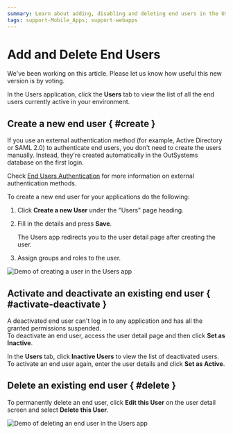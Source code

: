 ```yaml
---
summary: Learn about adding, disabling and deleting end users in the Users application.
tags: support-Mobile_Apps; support-webapps
---
```


# Add and Delete End Users

<div class="info" markdown="1">

We've been working on this article. Please let us know how useful this new version is by voting.

</div>

In the Users application, click the **Users** tab to view the list of all the end users currently active in your environment.

## Create a new end user { #create }

<div class="info" markdown="1">

If you use an external authentication method (for example, Active Directory or SAML 2.0) to authenticate end users, you don't need to create the users manually. Instead, they're created automatically in the OutSystems database on the first login.

Check [End Users Authentication](end-user-authentication/intro.md) for more information on external authentication methods.

</div>

To create a new end user for your applications do the following:

1. Click **Create a new User** under the "Users" page heading.

1. Fill in the details and press **Save**.  

    The Users app redirects you to the user detail page after creating the user.

1. Assign groups and roles to the user.

![Demo of creating a user in the Users app](images/add-delete-users-gif1.gif?width=550)

## Activate and deactivate an existing end user { #activate-deactivate }

A deactivated end user can't log in to any application and has all the granted permissions suspended.  
To deactivate an end user, access the user detail page and then click **Set as Inactive**.

In the **Users** tab, click **Inactive Users** to view the list of deactivated users.  
To activate an end user again, enter the user details and click **Set as Active**.

## Delete an existing end user { #delete }

To permanently delete an end user, click **Edit this User** on the user detail screen and select **Delete this User**.

![Demo of deleting an end user in the Users app](images/add-delete-users-gif2.gif?width=550)
